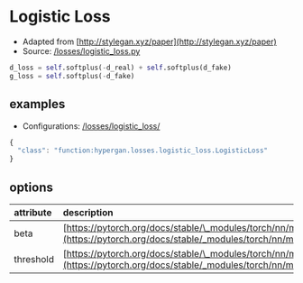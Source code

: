 # Logistic Loss

* Adapted from [http://stylegan.xyz/paper](http://stylegan.xyz/paper)
* Source: [/losses/logistic\_loss.py](https://github.com/HyperGAN/HyperGAN/tree/pytorch/hypergan/losses/logistic_loss.py)

```python
d_loss = self.softplus(-d_real) + self.softplus(d_fake)
g_loss = self.softplus(-d_fake)
```

## examples

* Configurations: [/losses/logistic\_loss/](https://github.com/HyperGAN/HyperGAN/tree/pytorch/hypergan/configurations/components/losses/logistic_loss/)

```javascript
{                                                                                       
  "class": "function:hypergan.losses.logistic_loss.LogisticLoss"
}
```

## options

| attribute | description | type |
| :--- | :--- | :--- |
| beta | [https://pytorch.org/docs/stable/\_modules/torch/nn/modules/activation.html\#Softplus](https://pytorch.org/docs/stable/_modules/torch/nn/modules/activation.html#Softplus) | float \(optional\) |
| threshold | [https://pytorch.org/docs/stable/\_modules/torch/nn/modules/activation.html\#Softplus](https://pytorch.org/docs/stable/_modules/torch/nn/modules/activation.html#Softplus) | float \(optional\) |


